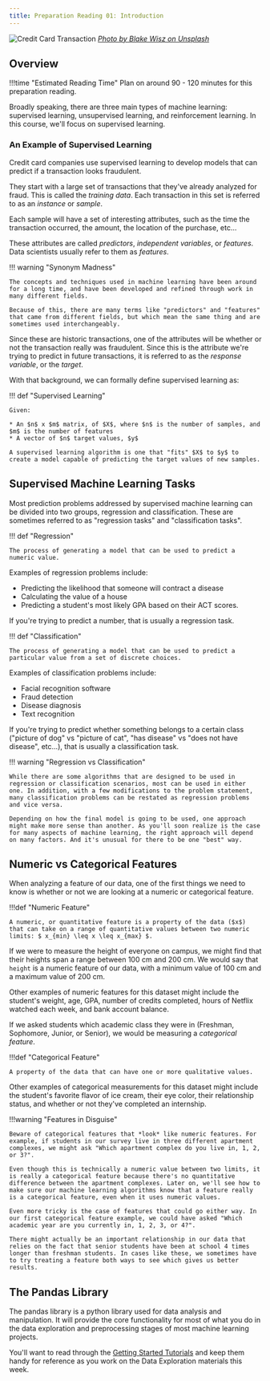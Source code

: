 ```yaml
---
title: Preparation Reading 01: Introduction
---
```


![Credit Card Transaction]({{URLROOT}}/shared/img/cc.jpg)
*[Photo by Blake Wisz on Unsplash](https://unsplash.com/photos/q3o_8MteFM0)*

## Overview

!!!time "Estimated Reading Time"
	Plan on around 90 - 120 minutes for this preparation reading.


Broadly speaking, there are three main types of machine learning: supervised learning, unsupervised learning, and reinforcement learning. In this course, we'll focus on supervised learning.

### An Example of Supervised Learning


Credit card companies use supervised learning to develop models that can predict if a transaction looks fraudulent. 

They start with a large set of transactions that they've already analyzed for fraud. This is called the *training data*. Each transaction in this set is referred to as an *instance* or *sample*.

Each sample will  have a set of interesting attributes, such as the time the transaction occurred, the amount, the location of the purchase, etc... 

These attributes are called *predictors*, *independent variables*, or *features*. Data scientists usually refer to them as *features*.

!!! warning "Synonym Madness"
	
	The concepts and techniques used in machine learning have been around for a long time, and have been developed and refined through work in many different fields. 

	Because of this, there are many terms like "predictors" and "features" that came from different fields, but which mean the same thing and are sometimes used interchangeably.

Since these are historic transactions, one of the attributes will be whether or not the transaction really was fraudulent. Since this is the attribute we're trying to predict in future transactions, it is referred to as the *response variable*, or the *target*.

With that background, we can formally define supervised learning as:

!!! def "Supervised Learning"

	Given:

	* An $n$ x $m$ matrix, of $X$, where $n$ is the number of samples, and $m$ is the number of features
	* A vector of $n$ target values, $y$ 

	A supervised learning algorithm is one that "fits" $X$ to $y$ to create a model capable of predicting the target values of new samples.

## Supervised Machine Learning Tasks

Most prediction problems addressed by supervised machine learning can be divided into two groups, regression and classification. These are sometimes referred to as "regression tasks" and "classification tasks".

!!! def "Regression"

	The process of generating a model that can be used to predict a numeric value.

Examples of regression problems include:

* Predicting the likelihood that someone will contract a disease
* Calculating the value of a house
* Predicting a student's most likely GPA based on their ACT scores.

If you're trying to predict a number, that is usually a regression task.

!!! def "Classification"

	The process of generating a model that can be used to predict a particular value from a set of discrete choices.

Examples of classification problems include:

* Facial recognition software
* Fraud detection
* Disease diagnosis 
* Text recognition

If you're trying to predict whether something belongs to a certain class ("picture of dog" vs "picture of cat", "has disease" vs "does not have disease", etc...), that is usually a classification task.

!!! warning "Regression vs Classification"

	While there are some algorithms that are designed to be used in regression or classification scenarios, most can be used in either one. In addition, with a few modifications to the problem statement, many classification problems can be restated as regression problems and vice versa.

	Depending on how the final model is going to be used, one approach might make more sense than another. As you'll soon realize is the case for many aspects of machine learning, the right approach will depend on many factors. And it's unusual for there to be one "best" way.

## Numeric vs Categorical Features

When analyzing a feature of our data, one of the first things we need to know is whether or not we are looking at a numeric or categorical feature.

!!!def "Numeric Feature"
	
	A numeric, or quantitative feature is a property of the data ($x$) that can take on a range of quantitative values between two numeric limits: $ x_{min} \leq x \leq x_{max} $.

If we were to measure the height of everyone on campus, we might find that their heights span a range between 100 cm and 200 cm. We would say that `height` is a numeric feature of our data, with a minimum value of 100 cm and a maximum value of 200 cm.

Other examples of numeric features for this dataset might include the student's weight, age, GPA, number of credits completed, hours of Netflix watched each week, and bank account balance.

If we asked students which academic class they were in (Freshman, Sophomore, Junior, or Senior), we would be measuring a *categorical feature*.

!!!def "Categorical Feature"
	
	A property of the data that can have one or more qualitative values.

Other examples of categorical measurements for this dataset might include the student's favorite flavor of ice cream, their eye color, their relationship status, and whether or not they've completed an internship.

!!!warning "Features in Disguise"

	Beware of categorical features that *look* like numeric features. For example, if students in our survey live in three different apartment complexes, we might ask "Which apartment complex do you live in, 1, 2, or 3?".

	Even though this is technically a numeric value between two limits, it is really a categorical feature because there's no quantitative difference between the apartment complexes. Later on, we'll see how to make sure our machine learning algorithms know that a feature really is a categorical feature, even when it uses numeric values.

	Even more tricky is the case of features that could go either way. In our first categorical feature example, we could have asked "Which academic year are you currently in, 1, 2, 3, or 4?". 

	There might actually be an important relationship in our data that relies on the fact that senior students have been at school 4 times longer than freshman students. In cases like these, we sometimes have to try treating a feature both ways to see which gives us better results.

## The Pandas Library

The pandas library is a python library used for data analysis and manipulation. It will provide the core functionality for most of what you do in the data exploration and preprocessing stages of most machine learning projects.

You'll want to read through the [Getting Started Tutorials](https://pandas.pydata.org/docs/getting_started/intro_tutorials/index.html) and keep them handy for reference as you work on the Data Exploration materials this week.